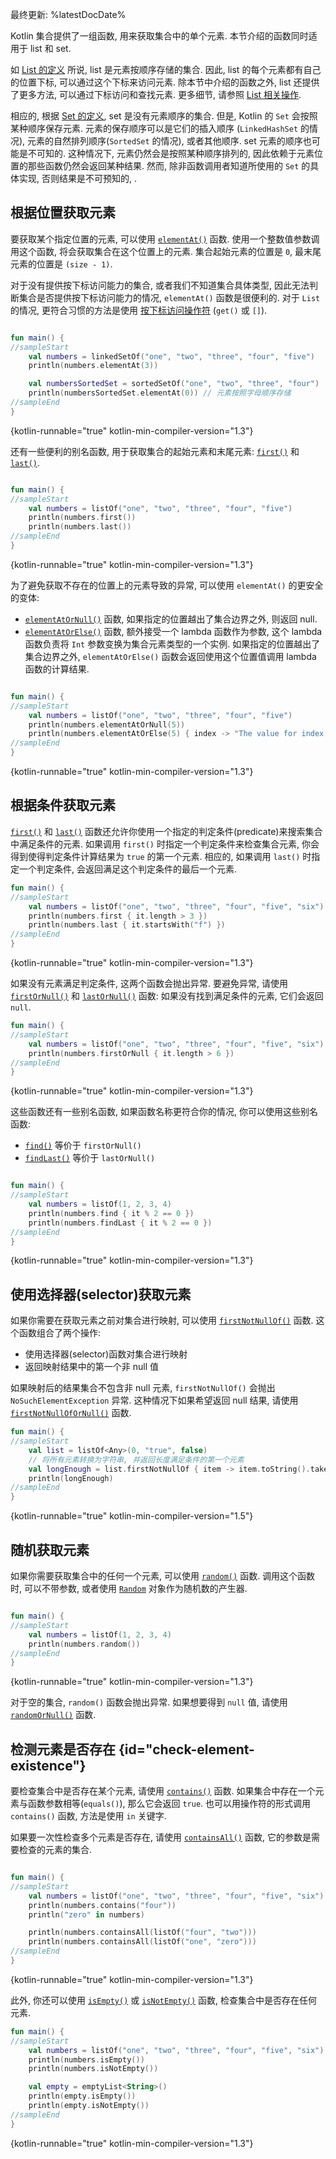 [//]: # (title: 获取集合的单个元素)

最终更新: %latestDocDate%

Kotlin 集合提供了一组函数, 用来获取集合中的单个元素.
本节介绍的函数同时适用于 list 和 set.

如 [List 的定义](collections-overview.md) 所说, list 是元素按顺序存储的集合.
因此, list 的每个元素都有自己的位置下标, 可以通过这个下标来访问元素.
除本节中介绍的函数之外, list 还提供了更多方法, 可以通过下标访问和查找元素.
更多细节, 请参照 [List 相关操作](list-operations.md).

相应的, 根据 [Set 的定义](collections-overview.md), set 是没有元素顺序的集合.
但是, Kotlin 的 `Set` 会按照某种顺序保存元素.
元素的保存顺序可以是它们的插入顺序 (`LinkedHashSet` 的情况), 元素的自然排列顺序(`SortedSet` 的情况), 或者其他顺序.
set 元素的顺序也可能是不可知的.
这种情况下, 元素仍然会是按照某种顺序排列的, 因此依赖于元素位置的那些函数仍然会返回某种结果.
然而, 除非函数调用者知道所使用的 `Set` 的具体实现, 否则结果是不可预知的, .

## 根据位置获取元素

要获取某个指定位置的元素, 可以使用
[`elementAt()`](https://kotlinlang.org/api/latest/jvm/stdlib/kotlin.collections/element-at.html)
函数.
使用一个整数值参数调用这个函数, 将会获取集合在这个位置上的元素.
集合起始元素的位置是 `0`, 最末尾元素的位置是 `(size - 1)`.

对于没有提供按下标访问能力的集合, 或者我们不知道集合具体类型,
因此无法判断集合是否提供按下标访问能力的情况, `elementAt()` 函数是很便利的.
对于 `List` 的情况, 更符合习惯的方法是使用
[按下标访问操作符](list-operations.md#retrieve-elements-by-index) (`get()` 或 `[]`).

```kotlin

fun main() {
//sampleStart
    val numbers = linkedSetOf("one", "two", "three", "four", "five")
    println(numbers.elementAt(3))

    val numbersSortedSet = sortedSetOf("one", "two", "three", "four")
    println(numbersSortedSet.elementAt(0)) // 元素按照字母顺序存储
//sampleEnd
}
```
{kotlin-runnable="true" kotlin-min-compiler-version="1.3"}

还有一些便利的别名函数, 用于获取集合的起始元素和末尾元素:
[`first()`](https://kotlinlang.org/api/latest/jvm/stdlib/kotlin.collections/first.html)
和
[`last()`](https://kotlinlang.org/api/latest/jvm/stdlib/kotlin.collections/last.html).

```kotlin

fun main() {
//sampleStart
    val numbers = listOf("one", "two", "three", "four", "five")
    println(numbers.first())
    println(numbers.last())
//sampleEnd
}
```
{kotlin-runnable="true" kotlin-min-compiler-version="1.3"}

为了避免获取不存在的位置上的元素导致的异常, 可以使用 `elementAt()` 的更安全的变体:

* [`elementAtOrNull()`](https://kotlinlang.org/api/latest/jvm/stdlib/kotlin.collections/element-at-or-null.html)
  函数, 如果指定的位置越出了集合边界之外, 则返回 null.
* [`elementAtOrElse()`](https://kotlinlang.org/api/latest/jvm/stdlib/kotlin.collections/element-at-or-else.html)
  函数, 额外接受一个 lambda 函数作为参数, 这个 lambda 函数负责将 `Int` 参数变换为集合元素类型的一个实例.
  如果指定的位置越出了集合边界之外, `elementAtOrElse()` 函数会返回使用这个位置值调用 lambda 函数的计算结果.

```kotlin

fun main() {
//sampleStart
    val numbers = listOf("one", "two", "three", "four", "five")
    println(numbers.elementAtOrNull(5))
    println(numbers.elementAtOrElse(5) { index -> "The value for index $index is undefined"})
//sampleEnd
}
```
{kotlin-runnable="true" kotlin-min-compiler-version="1.3"}

## 根据条件获取元素

[`first()`](https://kotlinlang.org/api/latest/jvm/stdlib/kotlin.collections/first.html)
和
[`last()`](https://kotlinlang.org/api/latest/jvm/stdlib/kotlin.collections/last.html)
函数还允许你使用一个指定的判定条件(predicate)来搜索集合中满足条件的元素.
如果调用 `first()` 时指定一个判定条件来检查集合元素, 你会得到使得判定条件计算结果为 `true` 的第一个元素.
相应的, 如果调用 `last()` 时指定一个判定条件, 会返回满足这个判定条件的最后一个元素.

```kotlin
fun main() {
//sampleStart
    val numbers = listOf("one", "two", "three", "four", "five", "six")
    println(numbers.first { it.length > 3 })
    println(numbers.last { it.startsWith("f") })
//sampleEnd
}
```
{kotlin-runnable="true" kotlin-min-compiler-version="1.3"}

如果没有元素满足判定条件, 这两个函数会抛出异常.
要避免异常, 请使用
[`firstOrNull()`](https://kotlinlang.org/api/latest/jvm/stdlib/kotlin.collections/first-or-null.html)
和
[`lastOrNull()`](https://kotlinlang.org/api/latest/jvm/stdlib/kotlin.collections/last-or-null.html)
函数: 如果没有找到满足条件的元素, 它们会返回 `null`.

```kotlin
fun main() {
//sampleStart
    val numbers = listOf("one", "two", "three", "four", "five", "six")
    println(numbers.firstOrNull { it.length > 6 })
//sampleEnd
}
```
{kotlin-runnable="true" kotlin-min-compiler-version="1.3"}

这些函数还有一些别名函数, 如果函数名称更符合你的情况, 你可以使用这些别名函数:

* [`find()`](https://kotlinlang.org/api/latest/jvm/stdlib/kotlin.collections/find.html)
  等价于 `firstOrNull()`
* [`findLast()`](https://kotlinlang.org/api/latest/jvm/stdlib/kotlin.collections/find-last.html)
  等价于 `lastOrNull()`

```kotlin

fun main() {
//sampleStart
    val numbers = listOf(1, 2, 3, 4)
    println(numbers.find { it % 2 == 0 })
    println(numbers.findLast { it % 2 == 0 })
//sampleEnd
}
```
{kotlin-runnable="true" kotlin-min-compiler-version="1.3"}

## 使用选择器(selector)获取元素

如果你需要在获取元素之前对集合进行映射, 可以使用
[`firstNotNullOf()`](https://kotlinlang.org/api/latest/jvm/stdlib/kotlin.collections/first-not-null-of.html)
函数.
这个函数组合了两个操作:
- 使用选择器(selector)函数对集合进行映射
- 返回映射结果中的第一个非 null 值

如果映射后的结果集合不包含非 null 元素, `firstNotNullOf()` 会抛出 `NoSuchElementException` 异常.
这种情况下如果希望返回 null 结果, 请使用
[`firstNotNullOfOrNull()`](https://kotlinlang.org/api/latest/jvm/stdlib/kotlin.collections/first-not-null-of-or-null.html)
函数.

```kotlin
fun main() {
//sampleStart
    val list = listOf<Any>(0, "true", false)
    // 将所有元素转换为字符串, 并返回长度满足条件的第一个元素
    val longEnough = list.firstNotNullOf { item -> item.toString().takeIf { it.length >= 4 } }
    println(longEnough)
//sampleEnd
}
```
{kotlin-runnable="true" kotlin-min-compiler-version="1.5"}

## 随机获取元素

如果你需要获取集合中的任何一个元素, 可以使用
[`random()`](https://kotlinlang.org/api/latest/jvm/stdlib/kotlin.collections/random.html)
函数.
调用这个函数时, 可以不带参数, 或者使用
[`Random`](https://kotlinlang.org/api/latest/jvm/stdlib/kotlin.random/-random/index.html)
对象作为随机数的产生器.

```kotlin

fun main() {
//sampleStart
    val numbers = listOf(1, 2, 3, 4)
    println(numbers.random())
//sampleEnd
}
```
{kotlin-runnable="true" kotlin-min-compiler-version="1.3"}

对于空的集合, `random()` 函数会抛出异常. 如果想要得到 `null` 值, 请使用
[`randomOrNull()`](https://kotlinlang.org/api/latest/jvm/stdlib/kotlin.collections/random-or-null.html)
函数.

## 检测元素是否存在 {id="check-element-existence"}

要检查集合中是否存在某个元素, 请使用
[`contains()`](https://kotlinlang.org/api/latest/jvm/stdlib/kotlin.collections/contains.html)
函数.
如果集合中存在一个元素与函数参数相等(`equals()`), 那么它会返回 `true`.
也可以用操作符的形式调用 `contains()` 函数, 方法是使用 `in` 关键字.

如果要一次性检查多个元素是否存在, 请使用
[`containsAll()`](https://kotlinlang.org/api/latest/jvm/stdlib/kotlin.collections/contains-all.html)
函数, 它的参数是需要检查的元素的集合.

```kotlin

fun main() {
//sampleStart
    val numbers = listOf("one", "two", "three", "four", "five", "six")
    println(numbers.contains("four"))
    println("zero" in numbers)

    println(numbers.containsAll(listOf("four", "two")))
    println(numbers.containsAll(listOf("one", "zero")))
//sampleEnd
}
```
{kotlin-runnable="true" kotlin-min-compiler-version="1.3"}

此外, 你还可以使用
[`isEmpty()`](https://kotlinlang.org/api/latest/jvm/stdlib/kotlin.collections/is-empty.html)
或
[`isNotEmpty()`](https://kotlinlang.org/api/latest/jvm/stdlib/kotlin.collections/is-not-empty.html)
函数, 检查集合中是否存在任何元素.

```kotlin
fun main() {
//sampleStart
    val numbers = listOf("one", "two", "three", "four", "five", "six")
    println(numbers.isEmpty())
    println(numbers.isNotEmpty())

    val empty = emptyList<String>()
    println(empty.isEmpty())
    println(empty.isNotEmpty())
//sampleEnd
}
```
{kotlin-runnable="true" kotlin-min-compiler-version="1.3"}

